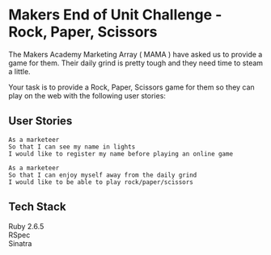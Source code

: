 Makers End of Unit Challenge - Rock, Paper, Scissors
==================

The Makers Academy Marketing Array ( MAMA ) have asked us to provide a game for them. Their daily grind is pretty tough and they need time to steam a little.

Your task is to provide a Rock, Paper, Scissors game for them so they can play on the web with the following user stories:


User Stories
-----

```
As a marketeer
So that I can see my name in lights
I would like to register my name before playing an online game
```
```
As a marketeer
So that I can enjoy myself away from the daily grind
I would like to be able to play rock/paper/scissors
```


Tech Stack
------------------

Ruby 2.6.5  
RSpec  
Sinatra